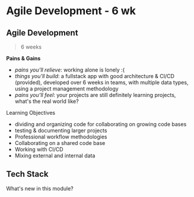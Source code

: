# Agile Development - 6 wk

## Agile Development

> 6 weeks

**Pains & Gains**

* _pains you’ll relieve_: working alone is lonely :\(
* _things you’ll build_: a fullstack app with good architecture & CI/CD \(provided\), developed over 6 weeks in teams, with multiple data types, using a project management methodology
* _pains you’ll feel_: your projects are still definitely learning projects, what's the real world like?

Learning Objectives

* dividing and organizing code for collaborating on growing code bases
* testing & documenting larger projects
* Professional workflow methodologies
* Collaborating on a shared code base
* Working with CI/CD
* Mixing external and internal data

## Tech Stack

What's new in this module?


